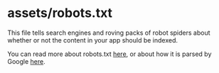 # assets/robots.txt

This file tells search engines and roving packs of robot spiders about whether or not the content in your app should be indexed.

You can read more about robots.txt [here](http://www.robotstxt.org/robotstxt.html), or about how it is parsed by Google [here](https://support.google.com/webmasters/answer/6062608).


<docmeta name="displayName" value="robots.txt">
